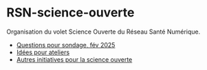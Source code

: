 # RSN-science-ouverte

Organisation du volet Science Ouverte du Réseau Santé Numérique.

* [Questions pour sondage, fév 2025](2025-02-sondage.md)
* [Idées pour ateliers](idees-pour-ateliers.md)
* [Autres initiatives pour la science ouverte](autres-initiatives-science-ouverte.md)
